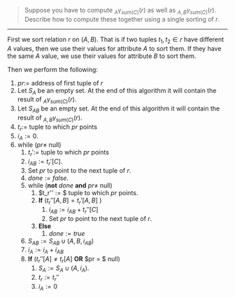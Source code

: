 > Suppose you have to compute $_A\gamma_{sum(C)}(r)$ as well as $_{A,B}\gamma_{sum(C)}(r)$. 
> Describe how to compute these together using a single sorting of $r$. 

--------------------------------

First we sort relation $r$ on $(A, B)$. That is if two tuples $t_1, t_2 \in r$ have different
$A$ values, then we use their values for attribute $A$ to sort them. If they have the same 
$A$ value, we use their values for attribute $B$ to sort them. 

Then we perform the following: 

1. $pr :=$ address of first tuple of $r$
2. Let $S_A$ be an empty set. At the end of this algorithm it will contain the result of 
$_A\gamma_{sum(C)}(r)$.
3. Let $S_{AB}$ be an empty set. At the end of this algorithm it will contain the result of 
$_{A,B}\gamma_{sum(C)}(r)$.
4. $t_r :=$ tuple to which $pr$ points
5. $i_A := 0$. 
6. while ($pr \neq$  null)
    1. $t_r' :=$ tuple to which $pr$ points
    2. $i_{AB} := t_r'[C]$. 
    3. Set $pr$ to point to the next tuple of $r$. 
    4. $done := false$. 
    5. while (**not** $done$ **and** $pr \neq$ null) 
        1. $t_r'' := $ tuple to which $pr$ points.
        2. **If** ($t_r''[{A, B}] = t_r'[{A, B}]$ )
            1. $i_{AB} := i_{AB} + t_r''[C]$
            2. Set $pr$ to point to the next tuple of $r$. 
        3. **Else**
            1. $done := true$
    6. $S_{AB} := S_{AB} \cup (A, B, i_{AB})$
    7. $i_A := i_A + i_{AB}$
    8. **If** ($t_r''[A] \neq t_r[A]$ **OR** $pr = $ null)
        1. $S_{A} := S_{A} \cup (A, i_{A})$.
        2. $t_r := t_r''$
        3. $i_A := 0$ 
        
        
